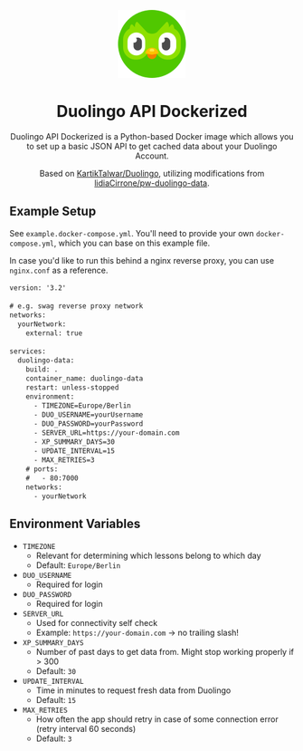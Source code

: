 <div align="center">
    
![Duolingo Logo](duolingo.png)
    
<h1>Duolingo API Dockerized</h1>

Duolingo API Dockerized is a Python-based Docker image which allows you to set up a basic JSON API to get cached data about your Duolingo Account.
    
Based on [KartikTalwar/Duolingo](https://github.com/KartikTalwar/Duolingo), utilizing modifications from [lidiaCirrone/pw-duolingo-data](https://github.com/lidiaCirrone/pw-duolingo-data).

</div>
    
## Example Setup

See `example.docker-compose.yml`. You'll need to provide your own `docker-compose.yml`, which you can base on this example file.

In case you'd like to run this behind a nginx reverse proxy, you can use `nginx.conf` as a reference.

    version: '3.2'

    # e.g. swag reverse proxy network
    networks:
      yourNetwork:
        external: true

    services:
      duolingo-data:
        build: .
        container_name: duolingo-data
        restart: unless-stopped
        environment:
          - TIMEZONE=Europe/Berlin
          - DUO_USERNAME=yourUsername
          - DUO_PASSWORD=yourPassword
          - SERVER_URL=https://your-domain.com
          - XP_SUMMARY_DAYS=30
          - UPDATE_INTERVAL=15
          - MAX_RETRIES=3
        # ports:
        #   - 80:7000
        networks:
          - yourNetwork

## Environment Variables

- `TIMEZONE`
  - Relevant for determining which lessons belong to which day
  - Default: `Europe/Berlin`
- `DUO_USERNAME`
  - Required for login
- `DUO_PASSWORD`
  - Required for login
- `SERVER_URL`
  - Used for connectivity self check
  - Example: `https://your-domain.com` → no trailing slash!
- `XP_SUMMARY_DAYS`
  - Number of past days to get data from. Might stop working properly if > 300
  - Default: `30`
- `UPDATE_INTERVAL`
  - Time in minutes to request fresh data from Duolingo
  - Default: `15`
- `MAX_RETRIES`
  - How often the app should retry in case of some connection error (retry interval 60 seconds)
  - Default: `3`
